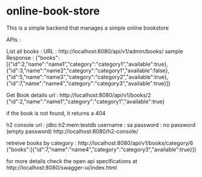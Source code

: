 # online-book-store

This is a simple backend that manages a simple online bookstore

APIs :

List all books : 
URL : http://localhost:8080/api/v1/admin/books/
sample Response :
{"books":[{"id":2,"name":"name1","category":"category1","available":true},{"id":3,"name":"name2","category":"category1","available":false},{"id":5,"name":"name3","category":"category2","available":true},{"id":7,"name":"name4","category":"category3","available":true}]}


Get Book details
url : http://localhost:8080/api/v1/books/2
{"id":2,"name":"name1","category":"category1","available":true}

if the book is not found, it returns a 404


h2 console
url : jdbc:h2:mem:testdb
username : sa
password : no password (empty password)
http://localhost:8080/h2-console/


retreive books by category :
http://localhost:8080/api/v1/books/category/6
{"books":[{"id":7,"name":"name4","category":"category3","available":true}]}


for more details check the open api specifications at
http://localhost:8080/swagger-ui/index.html